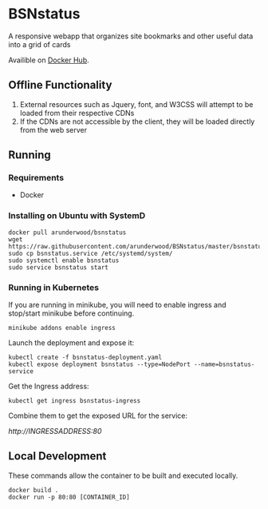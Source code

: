 # BSNstatus

A responsive webapp that organizes site bookmarks and other useful data into a grid of cards

Availible on [Docker Hub](https://hub.docker.com/r/arunderwood/bsnstatus/).

## Offline Functionality

1. External resources such as Jquery, font, and W3CSS will attempt to be loaded from their respective CDNs
1. If the CDNs are not accessible by the client, they will be loaded directly from the web server

## Running

### Requirements

* Docker

### Installing on Ubuntu with SystemD
```
docker pull arunderwood/bsnstatus
wget https://raw.githubusercontent.com/arunderwood/BSNstatus/master/bsnstatus.service
sudo cp bsnstatus.service /etc/systemd/system/
sudo systemctl enable bsnstatus
sudo service bsnstatus start
```

### Running in Kubernetes

If you are running in minikube, you will need to enable ingress and stop/start minikube before continuing.

```
minikube addons enable ingress
```

Launch the deployment and expose it:

```
kubectl create -f bsnstatus-deployment.yaml
kubectl expose deployment bsnstatus --type=NodePort --name=bsnstatus-service
```

Get the Ingress address:
```
kubectl get ingress bsnstatus-ingress
```

Combine them to get the exposed URL for the service:

_http://INGRESSADDRESS:80_

## Local Development
These commands allow the container to be built and executed locally.
```
docker build .
docker run -p 80:80 [CONTAINER_ID]
```
